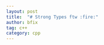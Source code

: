 ```yaml
---
layout: post
title:  "# Strong Types ftw :fire:"
author: bfix
tag: c++
category: cpp
---
```

